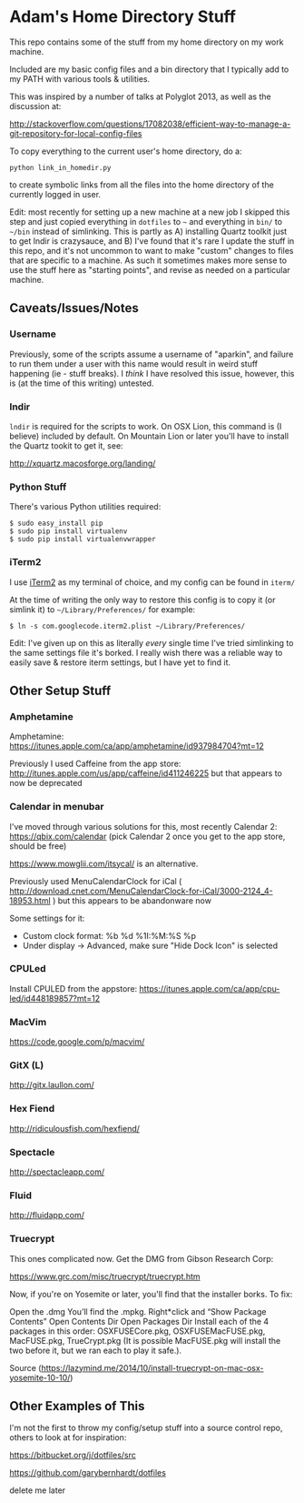 # Adam's Home Directory Stuff

This repo contains some of the stuff from my home directory on my work machine.

Included are my basic config files and a bin directory that I typically add to my PATH with various tools & utilities.

This was inspired by a number of talks at Polyglot 2013, as well as the discussion at:

http://stackoverflow.com/questions/17082038/efficient-way-to-manage-a-git-repository-for-local-config-files

To copy everything to the current user's home directory, do a:

```
python link_in_homedir.py
```

to create symbolic links from all the files into the home directory of the currently logged in user.

Edit: most recently for setting up a new machine at a new job I skipped this step and just copied everything in `dotfiles` to `~` and everything in `bin/` to `~/bin` instead of simlinking.  This is partly as A) installing Quartz toolkit just to get lndir is crazysauce, and B) I've found that it's rare I update the stuff in this repo, and it's not uncommon to want to make "custom" changes to files that are specific to a machine.  As such it sometimes makes more sense to use the stuff here as "starting points", and revise as needed on a particular machine.

## Caveats/Issues/Notes

### Username

Previously, some of the scripts assume a username of "aparkin", and failure to run them under a user with this name would result in weird stuff happening (ie - stuff breaks).  I *think* I have resolved this issue, however, this is (at the time of this writing) untested.

### lndir

```lndir``` is required for the scripts to work.  On OSX Lion, this command is (I believe) included by default.  On Mountain Lion or later you'll have to install the Quartz tookit to get it, see:

http://xquartz.macosforge.org/landing/

### Python Stuff 

There's various Python utilities required:

```
$ sudo easy_install pip
$ sudo pip install virtualenv
$ sudo pip install virtualenvwrapper
```
### iTerm2

I use [iTerm2](http://www.iterm2.com/#/section/home) as my terminal of choice, and my config can be found in ```iterm/```

At the time of writing the only way to restore this config is to copy it (or simlink it) to ```~/Library/Preferences/``` for example:

```
$ ln -s com.googlecode.iterm2.plist ~/Library/Preferences/
```

Edit: I've given up on this as literally *every* single time I've tried simlinking to the same settings file it's borked.  I really wish there was a reliable way to easily save & restore iterm settings, but I have yet to find it.

## Other Setup Stuff

### Amphetamine

Amphetamine: https://itunes.apple.com/ca/app/amphetamine/id937984704?mt=12

Previously I used Caffeine from the app store: http://itunes.apple.com/us/app/caffeine/id411246225 but that appears to now be deprecated

### Calendar in menubar

I've moved through various solutions for this, most recently Calendar 2: https://qbix.com/calendar (pick Calendar 2 once you get to the app store, should be free)

https://www.mowglii.com/itsycal/ is an alternative.

Previously used MenuCalendarClock for iCal ( http://download.cnet.com/MenuCalendarClock-for-iCal/3000-2124_4-18953.html ) but this appears to be abandonware now

Some settings for it:

- Custom clock format: %b %d %1I:%M:%S %p
- Under display -> Advanced, make sure "Hide Dock Icon" is selected

### CPULed

Install CPULED from the appstore: https://itunes.apple.com/ca/app/cpu-led/id448189857?mt=12

### MacVim

https://code.google.com/p/macvim/

### GitX (L)

http://gitx.laullon.com/

### Hex Fiend 

http://ridiculousfish.com/hexfiend/

### Spectacle

http://spectacleapp.com/

### Fluid

http://fluidapp.com/

### Truecrypt

This ones complicated now.  Get the DMG from Gibson Research Corp:

https://www.grc.com/misc/truecrypt/truecrypt.htm

Now, if you're on Yosemite or later, you'll find that the installer borks.  To fix:

Open the .dmg
You’ll find the .mpkg. Right*click and “Show Package Contents”
Open Contents Dir
Open Packages Dir
Install each of the 4 packages in this order: OSXFUSECore.pkg, OSXFUSEMacFUSE.pkg, MacFUSE.pkg, TrueCrypt.pkg (It is possible MacFUSE.pkg will install the two before it, but we ran each to play it safe.).

Source (https://lazymind.me/2014/10/install-truecrypt-on-mac-osx-yosemite-10-10/)

## Other Examples of This

I'm not the first to throw my config/setup stuff into a source control repo, others to look at for inspiration:

https://bitbucket.org/j/dotfiles/src

https://github.com/garybernhardt/dotfiles

delete me later
